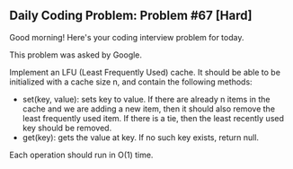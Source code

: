 ## Daily Coding Problem: Problem #67 [Hard]

Good morning! Here's your coding interview problem for today.

This problem was asked by Google.

Implement an LFU (Least Frequently Used) cache. It should be able to be initialized with a cache size n, and contain the following methods:

- set(key, value): sets key to value. If there are already n items in the cache and we are adding a new item, then it should also remove the least frequently used item. If there is a tie, then the least recently used key should be removed.
- get(key): gets the value at key. If no such key exists, return null.

Each operation should run in O(1) time.
